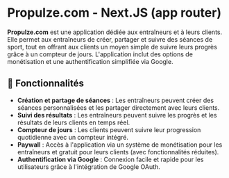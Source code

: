 # Propulze.com - Next.JS (app router)

**Propulze.com** est une application dédiée aux entraîneurs et à leurs clients. Elle permet aux entraîneurs de créer, partager et suivre des séances de sport, tout en offrant aux clients un moyen simple de suivre leurs progrès grâce à un compteur de jours. L'application inclut des options de monétisation et une authentification simplifiée via Google.

## 🚀 Fonctionnalités

- **Création et partage de séances** : Les entraîneurs peuvent créer des séances personnalisées et les partager directement avec leurs clients.
- **Suivi des résultats** : Les entraîneurs peuvent suivre les progrès et les résultats de leurs clients en temps réel.
- **Compteur de jours** : Les clients peuvent suivre leur progression quotidienne avec un compteur intégré.
- **Paywall** : Accès à l'application via un système de monétisation pour les entraîneurs et gratuit pour leurs clients (avec fonctionnalités réduites).
- **Authentification via Google** : Connexion facile et rapide pour les utilisateurs grâce à l'intégration de Google OAuth.

